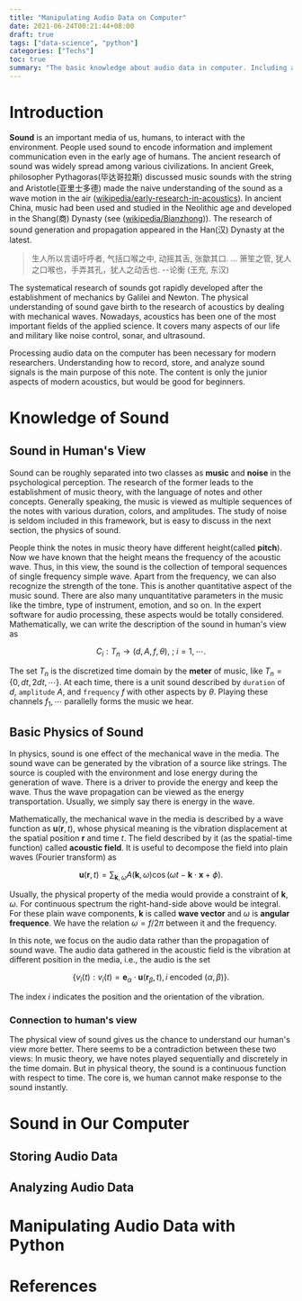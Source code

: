 ```yaml
---
title: "Manipulating Audio Data on Computer"
date: 2021-06-24T00:21:44+08:00
draft: true
tags: ["data-science", "python"]
categories: ["Techs"]
toc: true
summary: "The basic knowledge about audio data in computer. Including audio data representation, main audio file format, and simple audio processing. We will use python to illustrate these technologies. The hardware aspects will not be covered in this essay."
---
```


# Introduction

**Sound** is an important media of us, humans, to interact with the environment. People used sound to encode information and implement communication even in the early age of humans. The ancient research of sound was widely spread among various civilizations. In ancient Greek, philosopher Pythagoras(毕达哥拉斯) discussed music sounds with the string and Aristotle(亚里士多德) made the naive understanding of the sound as a wave motion in the air ([wikipedia/early-research-in-acoustics][1]). In ancient China, music had been used and studied in the Neolithic age and developed in the Shang(商) Dynasty (see ([wikipedia/Bianzhong][2])). The research of sound generation and propagation appeared in the Han(汉) Dynasty at the latest.

> 生人所以言语吁呼者, 气括口喉之中, 动摇其舌, 张歙其口. ... 箫笙之管, 犹人之口喉也，手弄其孔，犹人之动舌也. --论衡 (王充, 东汉)

The systematical research of sounds got rapidly developed after the establishment of mechanics by Galilei and Newton. The physical understanding of sound gave birth to the research of acoustics by dealing with mechanical waves. Nowadays, acoustics has been one of the most important fields of the applied science. It covers many aspects of our life and military like noise control, sonar, and ultrasound.

Processing audio data on the computer has been necessary for modern researchers. Understanding how to record, store, and analyze sound signals is the main purpose of this note. The content is only the junior aspects of modern acoustics, but would be good for beginners. 

# Knowledge of Sound

## Sound in Human's View

Sound can be roughly separated into two classes as **music** and **noise** in the psychological perception. The research of the former leads to the establishment of music theory, with the language of notes and other concepts. Generally speaking, the music is viewed as multiple sequences of the notes with various duration, colors, and amplitudes. The study of noise is seldom included in this framework, but is easy to discuss in the next section, the physics of sound. 

People think the notes in music theory have different height(called **pitch**). Now we have known that the height means the frequency of the acoustic wave. Thus, in this view, the sound is the collection of temporal sequences of single frequency simple wave. Apart from the frequency, we can also recognize the strength of the tone. This is another quantitative aspect of the music sound. There are also many unquantitative parameters in the music like the timbre, type of instrument, emotion, and so on. In the expert software for audio processing, these aspects would be totally considered. Mathematically, we can write the description of the sound in human's view as

$$
C_i : T_n \rightarrow (d, A, f, \theta), \ ; \ i=1,\cdots.
$$

The set $T_n$ is the discretized time domain by the **meter** of music, like $T_n = \{0, dt, 2 dt ,\cdots\}$. At each time, there is a unit sound described by `duration` of $d$, `amplitude` $A$, and `frequency` $f$ with other aspects by $\theta$. Playing these channels $f_1,\cdots$ parallelly forms the music we hear.

## Basic Physics of Sound

In physics, sound is one effect of the mechanical wave in the media. The sound wave can be generated by the vibration of a source like strings. The source is coupled with the environment and lose energy during the generation of wave. There is a driver to provide the energy and keep the wave. Thus the wave propagation can be viewed as the energy transportation. Usually, we simply say there is energy in the wave.

Mathematically, the mechanical wave in the media is described by a wave function as $\bm{u}(\bm{r}, t)$, whose physical meaning is the vibration displacement at the spatial position $\bm{r}$ and time $t$. The field described by it (as the spatial-time function) called **acoustic field**. It is useful to decompose the field into plain waves (Fourier transform) as

$$
\bm{u}(\bm{r}, t) = \sum_{\bm{k}, \omega} A(\bm{k}, \omega) \cos \Big(\omega t - \bm{k} \cdot \bm{x} + \phi\Big).
$$

Usually, the physical property of the media would provide a constraint of $\bm{k}, \omega$. For continuous spectrum the right-hand-side above would be integral. For these plain wave components, $\bm{k}$ is called **wave vector** and $\omega$ is **angular frequence**. We have the relation $\omega = f/2\pi$ between it and the frequency.

In this note, we focus on the audio data rather than the propagation of sound wave. The audio data gathered in the acoustic field is the vibration at different position in the media, i.e., the audio is the set

$$
\{v_i(t): v_i(t) = \bm{e}_\alpha\cdot \bm{u}(\bm{r}_\beta, t), i \textrm{ encoded } (\alpha,\beta)\}.
$$

The index $i$ indicates the position and the orientation of the vibration.

### Connection to human's view

The physical view of sound gives us the chance to understand our human's view more better. There seems to be a contradiction between these two views: In music theory, we have notes played sequentially and discretely in the time domain. But in physical theory, the sound is a continuous function with respect to time. The core is, we human cannot make response to the sound instantly. 

<!--核心概念: 纯音, 单音, 复音-->
<!--Ref for temporal resolution of hearing: https://biology.stackexchange.com/questions/27662/what-is-the-human-ears-temporal-resolution-->

# Sound in Our Computer

## Storing Audio Data

## Analyzing Audio Data

# Manipulating Audio Data with Python

# References

[1]: https://en.wikipedia.org/wiki/Acoustics#Early_research_in_acoustics
[2]: https://en.wikipedia.org/wiki/Bianzhong